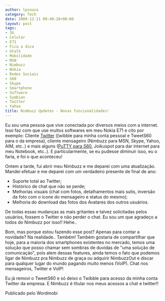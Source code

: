 ```yaml
---
author: lpsouza
category: Tech
date: 2009-12-11 09:49:20+00:00
layout: post
tags:
- 3G
- Celular
- E71
- Fica a dica
- Gtalk
- Mobilidade
- MSN
- Nimbuzz
- Nokia
- Redes Sociais
- S60
- Skype
- Smartphone
- Software
- Symbian
- Twitter
- Yahoo
title: Nimbuzz Updates - Novas funcionalidades!
---
```


Eu sou uma pessoa que vive conectada por diversos meios com a internet. Isso faz com que use muitos softwares em meu Nokia E71 e cito por exemplo: Cliente [Twitter](http://twitter.com) ([wibble para minha conta pessoal e TweetS60 para o da empresa), cliente mensageiro (Nimbuzz para MSN, Skype, Yahoo, AIM, etc..) e mais alguns ([PuTTY para S60](http://s2putty.sourceforge.net), Joikuspot para dar internet para meu Notebook, etc..). E particularmente, se eu pudesse diminuir isso, eu o faria, e foi o que aconteceu!

Ontem a tarde, fui abrir meu Nimbuzz e me deparei com uma atualização. Mandei efetuar e me deparei com um verdadeiro presente de final de ano:

* Suporte total ao Twitter;
* Histórico de chat que não se perde;
* Melhorias visuais (chat com fotos, detalhamentos mais sutis, inversão da foto com o ícone do mensageiro e status do mesmo);
* Melhoria do download das fotos dos Avatares dos outros usuários.

De todas essas mudanças as mais gritantes e talvez solicitadas pelos usuários, fossem o Twitter e não perder o chat. Eu sou um que agradeço a todos do Nimbuzz por isso!! Hehe..

Bom, mas porque estou fazendo esse post? Apenas para contar a novidade? Na realidade.. Também! Também gostaria de compartilhar que hoje, para a maioria dos smartphones existentes no mercado, temos uma solução que posso chamar sem sombras de duvidas de "uma solução de comunicação", pois alem dessas features, ainda temos o fato que podemos ligar de Nimbuzz pra Nimbuzz de graça ou adquirir NimbuzzOut e discar para qualquer lugar do mundo pagando muito menos (VoIP). Chat nos mensageiros, Twitter e VoIP!

Eu já removi o TweetS60 e só deixo o Twibble para acesso da minha conta Twitter da empresa. E Nimbuzz é titular nos meus acessos a chat e twitter!!

Publicado pelo Wordmobi